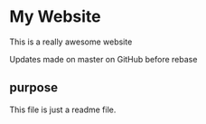 # My Website

This is a really awesome website  

Updates made on master on GitHub before rebase

## purpose

This file is just a readme file.

